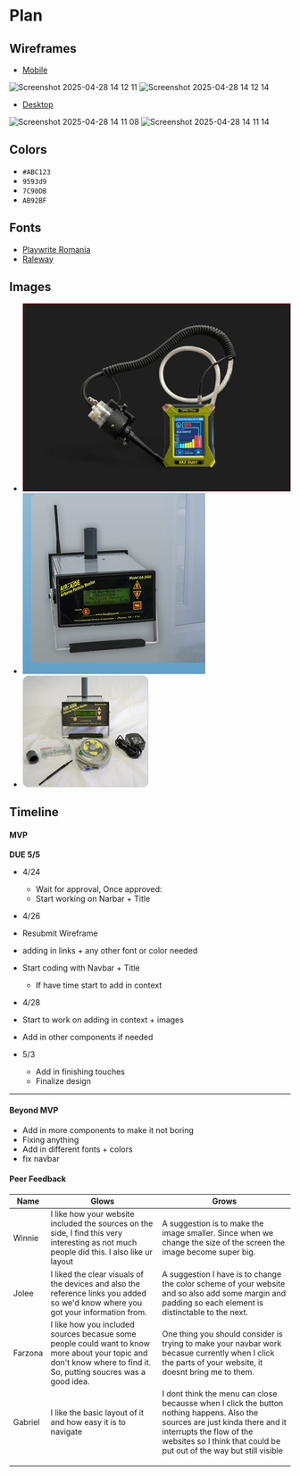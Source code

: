 # Plan

## Wireframes
* [Mobile](https://wireframe.cc/yvDm4q)

 ![Screenshot 2025-04-28 14 12 11](https://github.com/user-attachments/assets/0333cb47-8793-4e84-a6d7-7c0850656438)
 ![Screenshot 2025-04-28 14 12 14](https://github.com/user-attachments/assets/a84f0bc4-f42d-48ac-814d-e8d610c1c53f)


* [Desktop](https://wireframe.cc/4yfL0L?authuser=0)

 ![Screenshot 2025-04-28 14 11 08](https://github.com/user-attachments/assets/c1259b08-95d5-4653-ae81-5bafe16af84e)
 ![Screenshot 2025-04-28 14 11 14](https://github.com/user-attachments/assets/ad800206-16d9-458b-a351-2cbfe5167e55)


## Colors
* `#ABC123`
* `9593d9`
* `7C90DB`
* `AB92BF`

## Fonts
* [Playwrite Romania](https://fonts.google.com/specimen/Playwrite+RO)
* [Raleway](https://fonts.google.com/specimen/Raleway)


## Images
* ![image](device2.png)
* ![image](d4.png)
* ![image](d2.jpg)


## Timeline

#### MVP

**DUE 5/5**

* 4/24
  * Wait for approval, Once approved:
  * Start working on Narbar + Title

* 4/26
 * Resubmit Wireframe
 * adding in links + any other font or color needed
 * Start coding with Navbar + Title
   * If have time start to add in context

* 4/28
 * Start to work on adding in context + images
 * Add in other components if needed

* 5/3
  * Add in finishing touches
  * Finalize design 

---

#### Beyond MVP

* Add in more components to make it not boring
* Fixing anything
* Add in different fonts + colors
* fix navbar







#### Peer Feedback

| Name | Glows | Grows |
|----  |----   |----|
| Winnie |I like how your website included the sources on the side, I find this very interesting as not much people did this. I also like ur layout | A suggestion is to make the image smaller. Since when we change the size of the screen the image become super big. |
| Jolee  | I liked the clear visuals of the devices and also the reference links you added so we'd know where you got your information from.  | A suggestion I have is to change the color scheme of your website and so also add some margin and padding so each element is distinctable to the next. 
| Farzona  | I like how you included sources becasue some people could want to know more about your topic and don't know where to find it. So, putting soucres was a good idea. | One thing you should consider is trying to make your navbar work becasue currently when I click the parts of your website, it doesnt bring me to them.  
| Gabriel  |  I like the basic layout of it and  how easy it is to navigate | I dont think the menu can close becausse when I click the button nothing happens. Also the sources are just kinda there and it interrupts the flow of the websites so I think that could be put out of the way but still visible
|   |   |
|   |   |
|   |   |


